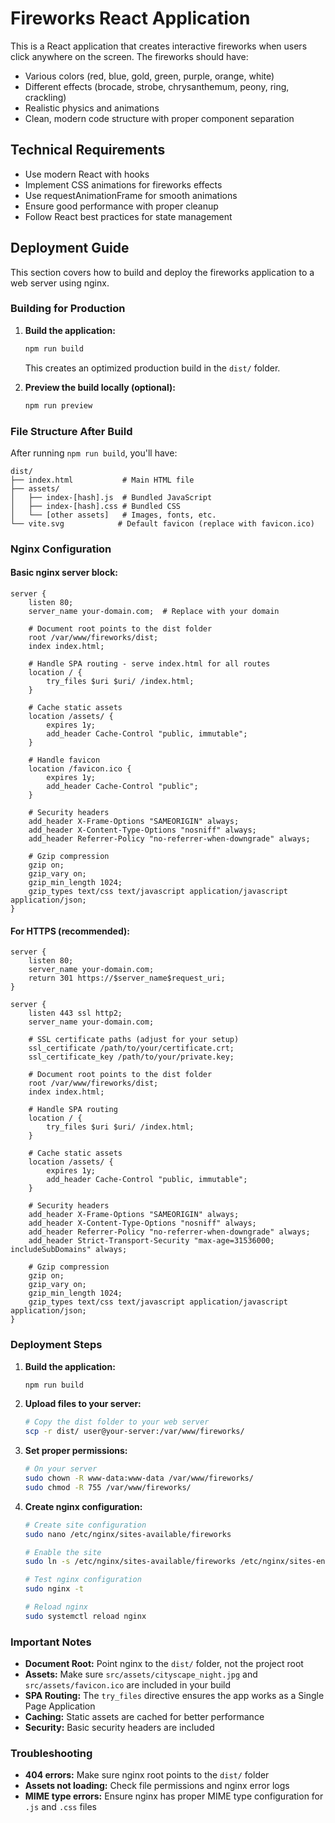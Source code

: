 <!-- Use this file to provide workspace-specific custom instructions to Copilot. For more details, visit https://code.visualstudio.com/docs/copilot/copilot-customization#_use-a-githubcopilotinstructionsmd-file -->

# Fireworks React Application

This is a React application that creates interactive fireworks when users click anywhere on the screen. The fireworks should have:

- Various colors (red, blue, gold, green, purple, orange, white)
- Different effects (brocade, strobe, chrysanthemum, peony, ring, crackling)
- Realistic physics and animations
- Clean, modern code structure with proper component separation

## Technical Requirements
- Use modern React with hooks
- Implement CSS animations for fireworks effects
- Use requestAnimationFrame for smooth animations
- Ensure good performance with proper cleanup
- Follow React best practices for state management

## Deployment Guide

This section covers how to build and deploy the fireworks application to a web server using nginx.

### Building for Production

1. **Build the application:**
   ```bash
   npm run build
   ```
   This creates an optimized production build in the `dist/` folder.

2. **Preview the build locally (optional):**
   ```bash
   npm run preview
   ```

### File Structure After Build

After running `npm run build`, you'll have:
```
dist/
├── index.html           # Main HTML file
├── assets/
│   ├── index-[hash].js  # Bundled JavaScript
│   ├── index-[hash].css # Bundled CSS
│   └── [other assets]   # Images, fonts, etc.
└── vite.svg            # Default favicon (replace with favicon.ico)
```

### Nginx Configuration

#### Basic nginx server block:
```nginx
server {
    listen 80;
    server_name your-domain.com;  # Replace with your domain
    
    # Document root points to the dist folder
    root /var/www/fireworks/dist;
    index index.html;
    
    # Handle SPA routing - serve index.html for all routes
    location / {
        try_files $uri $uri/ /index.html;
    }
    
    # Cache static assets
    location /assets/ {
        expires 1y;
        add_header Cache-Control "public, immutable";
    }
    
    # Handle favicon
    location /favicon.ico {
        expires 1y;
        add_header Cache-Control "public";
    }
    
    # Security headers
    add_header X-Frame-Options "SAMEORIGIN" always;
    add_header X-Content-Type-Options "nosniff" always;
    add_header Referrer-Policy "no-referrer-when-downgrade" always;
    
    # Gzip compression
    gzip on;
    gzip_vary on;
    gzip_min_length 1024;
    gzip_types text/css text/javascript application/javascript application/json;
}
```

#### For HTTPS (recommended):
```nginx
server {
    listen 80;
    server_name your-domain.com;
    return 301 https://$server_name$request_uri;
}

server {
    listen 443 ssl http2;
    server_name your-domain.com;
    
    # SSL certificate paths (adjust for your setup)
    ssl_certificate /path/to/your/certificate.crt;
    ssl_certificate_key /path/to/your/private.key;
    
    # Document root points to the dist folder
    root /var/www/fireworks/dist;
    index index.html;
    
    # Handle SPA routing
    location / {
        try_files $uri $uri/ /index.html;
    }
    
    # Cache static assets
    location /assets/ {
        expires 1y;
        add_header Cache-Control "public, immutable";
    }
    
    # Security headers
    add_header X-Frame-Options "SAMEORIGIN" always;
    add_header X-Content-Type-Options "nosniff" always;
    add_header Referrer-Policy "no-referrer-when-downgrade" always;
    add_header Strict-Transport-Security "max-age=31536000; includeSubDomains" always;
    
    # Gzip compression
    gzip on;
    gzip_vary on;
    gzip_min_length 1024;
    gzip_types text/css text/javascript application/javascript application/json;
}
```

### Deployment Steps

1. **Build the application:**
   ```bash
   npm run build
   ```

2. **Upload files to your server:**
   ```bash
   # Copy the dist folder to your web server
   scp -r dist/ user@your-server:/var/www/fireworks/
   ```

3. **Set proper permissions:**
   ```bash
   # On your server
   sudo chown -R www-data:www-data /var/www/fireworks/
   sudo chmod -R 755 /var/www/fireworks/
   ```

4. **Create nginx configuration:**
   ```bash
   # Create site configuration
   sudo nano /etc/nginx/sites-available/fireworks
   
   # Enable the site
   sudo ln -s /etc/nginx/sites-available/fireworks /etc/nginx/sites-enabled/
   
   # Test nginx configuration
   sudo nginx -t
   
   # Reload nginx
   sudo systemctl reload nginx
   ```

### Important Notes

- **Document Root:** Point nginx to the `dist/` folder, not the project root
- **Assets:** Make sure `src/assets/cityscape_night.jpg` and `src/assets/favicon.ico` are included in your build
- **SPA Routing:** The `try_files` directive ensures the app works as a Single Page Application
- **Caching:** Static assets are cached for better performance
- **Security:** Basic security headers are included

### Troubleshooting

- **404 errors:** Make sure nginx root points to the `dist/` folder
- **Assets not loading:** Check file permissions and nginx error logs
- **MIME type errors:** Ensure nginx has proper MIME type configuration for `.js` and `.css` files
